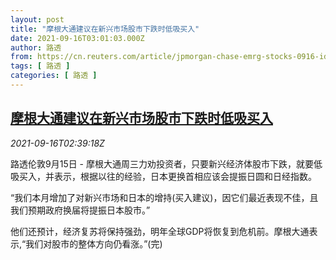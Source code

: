 ```yaml
---
layout: post
title: "摩根大通建议在新兴市场股市下跌时低吸买入"
date: 2021-09-16T03:01:03.000Z
author: 路透
from: https://cn.reuters.com/article/jpmorgan-chase-emrg-stocks-0916-idCNKBS2GC06J
tags: [ 路透 ]
categories: [ 路透 ]
---
```

<!--1631761263000-->
[摩根大通建议在新兴市场股市下跌时低吸买入](https://cn.reuters.com/article/jpmorgan-chase-emrg-stocks-0916-idCNKBS2GC06J)
------

<div>
<div><i>2021-09-16T02:39:18Z</i></div><p>路透伦敦9月15日 - 摩根大通周三力劝投资者，只要新兴经济体股市下跌，就要低吸买入，并表示，根据以往的经验，日本更换首相应该会提振日圆和日经指数。</p><p>“我们本月增加了对新兴市场和日本的增持(买入建议)，因它们最近表现不佳，且我们预期政府换届将提振日本股市。”</p><p>他们还预计，经济复苏将保持强劲，明年全球GDP将恢复到危机前。摩根大通表示,“我们对股市的整体方向仍看涨。”(完)</p>
</div>
